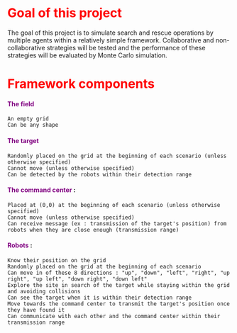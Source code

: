 # <span style="color:red"> **Goal of this project** </span>
   The goal of this project is to simulate search and rescue operations by multiple agents within a relatively simple framework. 
   Collaborative and non-collaborative strategies will be tested and the performance of these strategies will be evaluated by Monte Carlo simulation. 

# <span style="color:red"> **Framework components** </span>

#### <span style="color:purple"> The field </span>
    An empty grid
    Can be any shape


#### <span style="color:purple"> The target  </span>
    Randomly placed on the grid at the beginning of each scenario (unless otherwise specified)
    Cannot move (unless otherwise specified)
    Can be detected by the robots within their detection range


#### <span style="color:purple"> The command center </span> : 
    Placed at (0,0) at the beginning of each scenario (unless otherwise specified)
    Cannot move (unless otherwise specified)
    Can receive message (ex : transmission of the target's position) from robots when they are close enough (transmission range)


#### <span style="color:purple"> Robots </span>: 
    Know their position on the grid
    Randomly placed on the grid at the beginning of each scenario
    Can move in of these 8 directions : "up", "down", "left", "right", "up right", "up left", "down right", "down left"
    Explore the site in search of the target while staying within the grid and avoiding collisions
    Can see the target when it is within their detection range
    Move towards the command center to transmit the target's position once they have found it
    Can communicate with each other and the command center within their transmission range

